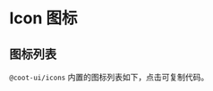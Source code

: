 # Icon 图标

## 图标列表

`@coot-ui/icons` 内置的图标列表如下，点击可复制代码。

<icon-list></icon-list>

<demo path="../demos/icons/base.vue"></demo>

